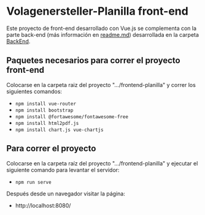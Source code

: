 # Volagenersteller-Planilla front-end 
Este proyecto de front-end desarrollado con Vue.js se complementa con la parte back-end (más información en [readme.md](/BackEnd/readme.md)) desarrollada en la carpeta [BackEnd](/BackEnd).

## Paquetes necesarios para correr el proyecto front-end

Colocarse en la carpeta raiz del proyecto ".../frontend-planilla" y correr los siguientes comandos:
  * `npm install vue-router`
  * `npm install bootstrap`
  * `npm install @fortawesome/fontawesome-free`
  * `npm install html2pdf.js`
  * `npm install chart.js vue-chartjs`


## Para correr el proyecto

Colocarse en la carpeta raíz del proyecto ".../frontend-planilla" y ejecutar el siguiente comando para levantar el servidor:
  * `npm run serve`

Después desde un navegador visitar la página:
  * http://localhost:8080/